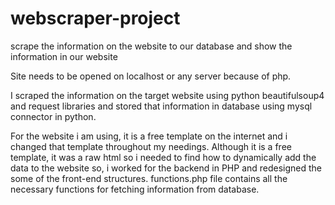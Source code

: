 # webscraper-project
scrape the information on the website to our database and show the information in our website


Site needs to be opened on localhost or any server because of php. 

I scraped the information on the target website using python beautifulsoup4 and request libraries
and stored that information in database using mysql connector in python.

For the website i am using, it is a free template on the internet and i changed that template throughout
my needings. Although it is a free template, it was a raw html so i needed to find how to dynamically add
the data to the website so, i worked for the backend in PHP and redesigned the some of the front-end structures.
functions.php file contains all the necessary functions for fetching information from database.
